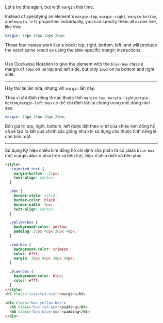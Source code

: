 Let's try this again, but with `margin` this time.

Instead of specifying an element's `margin-top`, `margin-right`, `margin-bottom`, and `margin-left` properties individually, you can specify them all in one line, like this:

```s
margin: 10px 20px 10px 20px;
```

These four values work like a clock: top, right, bottom, left, and will produce the exact same result as using the side-specific margin instructions.

---

Use Clockwise Notation to give the element with the `blue-box` class a margin of `40px` on its top and left side, but only `20px` on its bottom and right side.

---

Hãy thử lại lần nữa, nhưng với `margin` lần này.

Thay vì chỉ định riêng lẻ các thuộc tính `margin-top`, `margin-right`,`margin-bottom`,`margin-left` bạn có thể chỉ định tất cả chúng trong một dòng như sau:

```s
margin: 10px 20px 10px 20px;
```

Bốn giá trị top, right, bottom, left được đặt theo vị trí của chiều kim đồng hồ và sẽ tạo ra kết quả chính xác giống như khi sử dụng các thuộc tính riêng lẻ cho bốn mặt.

---

Sử dụng Ký hiệu chiều kim đồng hồ chỉ định cho phần tử có class `blue-box` một margin `40px` ở phía trên và bên trái, `20px` ở phía dưới và bên phải.

```html
<style>
  .injected-text {
    margin-bottom: -25px;
    text-align: center;
  }

  .box {
    border-style: solid;
    border-color: black;
    border-width: 5px;
    text-align: center;
  }

  .yellow-box {
    background-color: yellow;
    padding: 20px 40px 20px 40px;
  }

  .red-box {
    background-color: crimson;
    color: #fff;
    margin: 20px 40px 20px 40px;
  }

  .blue-box {
    background-color: blue;
    color: #fff;
  }
</style>
<h5 class="injected-text">margin</h5>

<div class="box yellow-box">
  <h5 class="box red-box">padding</h5>
  <h5 class="box blue-box">padding</h5>
</div>
```
